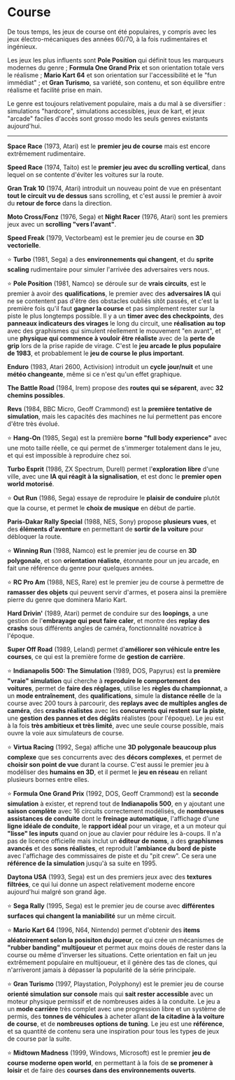 # Course

De tous temps, les jeux de course ont été populaires, y compris avec les jeux électro-mécaniques des années 60/70, à la fois rudimentaires et ingénieux.

Les jeux les plus influents sont **Pole Position** qui définit tous les marqueurs modernes du genre ; **Formula One Grand Prix** et son orientation totale vers le réalisme ; **Mario Kart 64** et son orientation sur l'accessibilité et le "fun immédiat" ; et **Gran Turismo**, sa variété, son contenu, et son équilibre entre réalisme et facilité prise en main.

Le genre est toujours relativement populaire, mais a du mal à se diversifier : simulations "hardcore", simulations accessibles, jeux de kart, et jeux "arcade" faciles d'accès sont grosso modo les seuls genres existants aujourd'hui.

---

**Space Race** (1973, Atari) est le **premier jeu de course** mais est encore extrêmement rudimentaire.

**Speed Race** (1974, Taito) est le **premier jeu avec du scrolling vertical**, dans lequel on se contente d'éviter les voitures sur la route.

**Gran Trak 10** (1974, Atari) introduit un nouveau point de vue en présentant **tout le circuit vu de dessus** sans scrolling, et c'est aussi le premier à avoir du **retour de force** dans la direction.

**Moto Cross/Fonz** (1976, Sega) et **Night Racer** (1976, Atari) sont les premiers jeux avec un **scrolling "vers l'avant"**.

**Speed Freak** (1979, Vectorbeam) est le premier jeu de course en **3D vectorielle**.

:star: **Turbo** (1981, Sega) a des **environnements qui changent**, et du **sprite scaling** rudimentaire pour simuler l'arrivée des adversaires vers nous.

:star: **Pole Position** (1981, Namco) se déroule sur de **vrais circuits**, est le premier à avoir des **qualifications**, le premier avec des **adversaires IA** qui ne se contentent pas d'être des obstacles oubliés sitôt passés, et c'est la première fois qu'il faut **gagner la course** et pas simplement rester sur la piste le plus longtemps possible. Il y a un **timer avec des checkpoints**, des **panneaux indicateurs des virages** le long du circuit, une **réalisation au top** avec des graphismes qui simulent réellement le mouvement "en avant", et une **physique qui commence à vouloir être réaliste** avec de la **perte de grip** lors de la prise rapide de virage. C'est le **jeu arcade le plus populaire de 1983**, et probablement le **jeu de course le plus important**.

**Enduro** (1983, Atari 2600, Activision) introduit un **cycle jour/nuit** et une **météo changeante**, même si ce n'est qu'un effet graphique.

**The Battle Road** (1984, Irem) propose des **routes qui se séparent**, avec **32 chemins possibles**.

**Revs** (1984, BBC Micro, Geoff Crammond) est la **première tentative de simulation**, mais les capacités des machines ne lui permettent pas encore d'être très évolué.

:star: **Hang-On** (1985, Sega) est la première **borne "full body experience"** avec une moto taille réelle, ce qui permet de s'immerger totalement dans le jeu, et qui est impossible à reproduire chez soi.

**Turbo Esprit** (1986, ZX Spectrum, Durell) permet l'**exploration libre** d'une ville, avec une **IA qui réagit à la signalisation**, et est donc le **premier open world motorisé**.

:star: **Out Run** (1986, Sega) essaye de reproduire le **plaisir de conduire** plutôt que la course, et permet le **choix de musique** en début de partie.

**Paris-Dakar Rally Special** (1988, NES, Sony) propose **plusieurs vues**, et des **éléments d'aventure** en permettant de **sortir de la voiture** pour débloquer la route.

:star: **Winning Run** (1988, Namco) est le premier jeu de course en **3D polygonale**, et son **orientation réaliste**, étonnante pour un jeu arcade, en fait une référence du genre pour quelques années.

:star: **RC Pro Am** (1988, NES, Rare) est le premier jeu de course à permettre de **ramasser des objets** qui peuvent servir d'armes, et posera ainsi la première pierre du genre que dominera Mario Kart.

**Hard Drivin'** (1989, Atari) permet de conduire sur des **loopings**, a une gestion de l'**embrayage qui peut faire caler**, et montre des **replay des crashs** sous différents angles de caméra, fonctionnalité novatrice à l'époque.

**Super Off Road** (1989, Leland) permet d'**améliorer son véhicule entre les courses**, ce qui est la première forme de **gestion de carrière**.

:star: **Indianapolis 500: The Simulation** (1989, DOS, Papyrus) est la **première "vraie" simulation** qui cherche à **reproduire le comportement des voitures**, permet de **faire des réglages**, utilise les **règles du championnat**, a un **mode entraînement**, des **qualifications**, simule la **distance réelle** de la course avec 200 tours à parcourir, des **replays avec de multiples angles de caméra**, des **crashs réalistes** avec les **concurrents qui restent sur la piste**, une **gestion des pannes et des dégâts** réalistes (pour l'époque). Le jeu est à la fois **très ambitieux et très limité**, avec une seule course possible, mais ouvre la voie aux simulateurs de course.

:star: **Virtua Racing** (1992, Sega) affiche une **3D polygonale beaucoup plus complexe** que ses concurrents avec des **décors complexes**, et permet de **choisir son point de vue** durant la course. C'est aussi le premier jeu à modéliser des **humains en 3D**, et il permet le **jeu en réseau** en reliant plusieurs bornes entre elles.

:star: **Formula One Grand Prix** (1992, DOS, Geoff Crammond) est la **seconde simulation** à exister, et reprend tout de **Indianapolis 500**, en y ajoutant une **saison complète** avec 16 circuits correctement modélisés, de **nombreuses assistances de conduite** dont le **freinage automatique**, l'affichage d'une **ligne idéale de conduite**, le **rapport idéal** pour un virage, et a un moteur qui **"lisse" les inputs** quand on joue au clavier pour réduire les à-coups. Il n'a pas de licence officielle mais inclut un **éditeur de noms**, a des **graphismes avancés** et des **sons réalistes**, et reproduit l'**ambiance du bord de piste** avec l'affichage des commissaires de piste et du "pit crew". Ce sera une **référence de la simulation** jusqu'à sa suite en 1995.

**Daytona USA** (1993, Sega) est un des premiers jeux avec des **textures filtrées**, ce qui lui donne un aspect relativement moderne encore aujourd'hui malgré son grand âge.

:star: **Sega Rally** (1995, Sega) est le premier jeu de course avec **différentes surfaces qui changent la maniabilité** sur un même circuit.

:star: **Mario Kart 64** (1996, N64, Nintendo) permet d'obtenir des **items aléatoirement selon la posisiton du joueur**, ce qui crée un mécanismes de **"rubber banding" multijoueur** et permet aux moins doués de rester dans la course ou même d'inverser les situations. Cette orientation en fait un jeu extrêmement populaire en multijoueur, et il génère des tas de clones, qui n'arriveront jamais à dépasser la popularité de la série principale.

:star: **Gran Turismo** (1997, Playstation, Polyphony) est le premier jeu de course **orienté simulation sur console** mais qui **sait rester accessible** avec un moteur physique permissif et de nombreuses aides à la conduite. Le jeu a un **mode carrière** très complet avec une progression libre et un système de permis, des **tonnes de véhicules** à acheter allant **de la citadine à la voiture de course**, et de **nombreuses options de tuning**. Le jeu est une **référence**, et sa quantité de contenu sera une inspiration pour tous les types de jeux de course par la suite.

:star: **Midtown Madness** (1999, Windows, Microsoft) est le premier **jeu de course moderne open world**, en permettant à la fois de **se promener à loisir** et de faire des **courses dans des environnements ouverts**.
